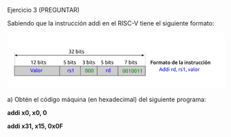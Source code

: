 Ejercicio 3 (PREGUNTAR)

Sabiendo que la instrucción addi en el RISC-V tiene el siguiente formato:

![Image text](https://github.com/yolandalillo/2021-2022-ASAII/blob/main/S04/images/ejercicio3.PNG)

a) Obtén el código máquina (en hexadecimal) del siguiente programa:

**addi x0, x0, 0**

**addi x31, x15, 0x0F**
